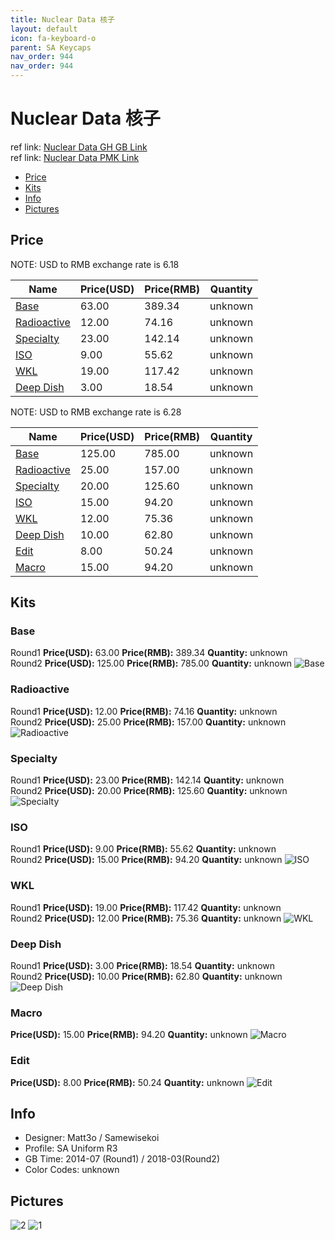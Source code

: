 ```yaml
---
title: Nuclear Data 核子
layout: default
icon: fa-keyboard-o
parent: SA Keycaps
nav_order: 944
nav_order: 944
---
```


# Nuclear Data 核子

ref link: [Nuclear Data GH GB Link](https://geekhack.org/index.php?topic=61198.0)   
ref link: [Nuclear Data PMK Link](https://pimpmykeyboard.com/sa-nuclear-data-keyset/)

* [Price](#price)
* [Kits](#kits)
* [Info](#info)
* [Pictures](#pictures)


## Price  
NOTE: USD to RMB exchange rate is 6.18

| Name          | Price(USD)    |  Price(RMB) |  Quantity |
| ------------- | ------------- |  ---------- |  -------- |
|[Base](#base)|63.00|389.34|unknown|
|[Radioactive](#radioactive)|12.00|74.16|unknown|
|[Specialty](#specialty)|23.00|142.14|unknown|
|[ISO](#iso)|9.00|55.62|unknown|
|[WKL](#wkl)|19.00|117.42|unknown|
|[Deep Dish](#deepdish)|3.00|18.54|unknown|

NOTE: USD to RMB exchange rate is 6.28

| Name          | Price(USD)    |  Price(RMB) | Quantity |
| ------------- | ------------- |  ---------- | -------- |
|[Base](#base)|125.00|785.00|unknown|
|[Radioactive](#radioactive)|25.00|157.00|unknown|
|[Specialty](#specialty)|20.00|125.60|unknown|
|[ISO](#iso)|15.00|94.20|unknown|
|[WKL](#wkl)|12.00|75.36|unknown|
|[Deep Dish](#deepdish)|10.00|62.80|unknown|
|[Edit](#edit)|8.00|50.24|unknown|
|[Macro](#macro)|15.00|94.20|unknown|


## Kits
### Base
Round1 **Price(USD):** 63.00    **Price(RMB):** 389.34    **Quantity:** unknown  
Round2 **Price(USD):** 125.00    **Price(RMB):** 785.00    **Quantity:** unknown
<img src="{{ 'assets/images/sa-keycaps/nucleardata/kits_pics/base.png' | relative_url }}" alt="Base" class="image featured">

### Radioactive
Round1 **Price(USD):** 12.00    **Price(RMB):** 74.16    **Quantity:** unknown  
Round2 **Price(USD):** 25.00    **Price(RMB):** 157.00    **Quantity:** unknown
<img src="{{ 'assets/images/sa-keycaps/nucleardata/kits_pics/radioactive.png' | relative_url }}" alt="Radioactive" class="image featured">

### Specialty
Round1 **Price(USD):** 23.00    **Price(RMB):** 142.14    **Quantity:** unknown  
Round2 **Price(USD):** 20.00    **Price(RMB):** 125.60    **Quantity:** unknown
<img src="{{ 'assets/images/sa-keycaps/nucleardata/kits_pics/specialty.png' | relative_url }}" alt="Specialty" class="image featured">

### ISO
Round1 **Price(USD):** 9.00    **Price(RMB):** 55.62    **Quantity:** unknown  
Round2 **Price(USD):** 15.00    **Price(RMB):** 94.20    **Quantity:** unknown
<img src="{{ 'assets/images/sa-keycaps/nucleardata/kits_pics/iso.png' | relative_url }}" alt="ISO" class="image featured">

### WKL
Round1 **Price(USD):** 19.00    **Price(RMB):** 117.42    **Quantity:** unknown  
Round2 **Price(USD):** 12.00    **Price(RMB):** 75.36    **Quantity:** unknown
<img src="{{ 'assets/images/sa-keycaps/nucleardata/kits_pics/wkl.png' | relative_url }}" alt="WKL" class="image featured">

### Deep Dish
Round1 **Price(USD):** 3.00    **Price(RMB):** 18.54    **Quantity:** unknown  
Round2 **Price(USD):** 10.00    **Price(RMB):** 62.80    **Quantity:** unknown
<img src="{{ 'assets/images/sa-keycaps/nucleardata/kits_pics/deep-dish.png' | relative_url }}" alt="Deep Dish" class="image featured">

### Macro
**Price(USD):** 15.00    **Price(RMB):** 94.20    **Quantity:** unknown
<img src="{{ 'assets/images/sa-keycaps/nucleardata/kits_pics/macro.png' | relative_url }}" alt="Macro" class="image featured">

### Edit
**Price(USD):** 8.00    **Price(RMB):** 50.24    **Quantity:** unknown
<img src="{{ 'assets/images/sa-keycaps/nucleardata/kits_pics/edit.png' | relative_url }}" alt="Edit" class="image featured">


## Info
* Designer: Matt3o / Samewisekoi
* Profile: SA Uniform R3
* GB Time: 2014-07 (Round1) / 2018-03(Round2)
* Color Codes: unknown  
 

## Pictures
<img src="{{ 'assets/images/sa-keycaps/nucleardata/rendering_pics/2.jpg' | relative_url }}" alt="2" class="image featured">
<img src="{{ 'assets/images/sa-keycaps/nucleardata/rendering_pics/1.jpg' | relative_url }}" alt="1" class="image featured">
